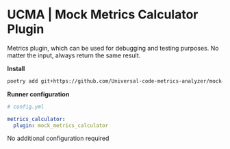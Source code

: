 # UCMA | Mock Metrics Calculator Plugin

Metrics plugin, which can be used for debugging and testing purposes. No matter the input, always return the same result.

**Install**

``` bash
poetry add git+https://github.com/Universal-code-metrics-analyzer/mock-metrics-calculator.git@v0.1.0
```

**Runner configuration**

``` yaml
# config.yml

metrics_calculator:
  plugin: mock_metrics_calculator
```

No additional configuration required
